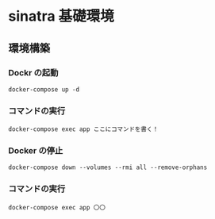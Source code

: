 # sinatra 基礎環境

## 環境構築

### Dockr の起動

```
docker-compose up -d
```

### コマンドの実行
```
docker-compose exec app ここにコマンドを書く！
```

### Docker の停止

```
docker-compose down --volumes --rmi all --remove-orphans
```

### コマンドの実行

```
docker-compose exec app 〇〇
```
